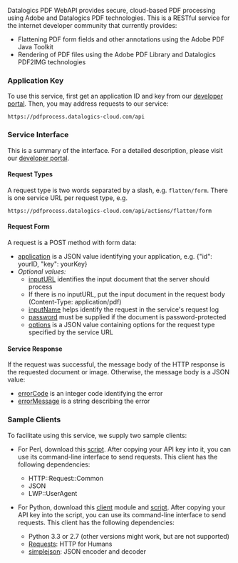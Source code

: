 Datalogics PDF WebAPI provides secure, cloud-based PDF processing using
Adobe and Datalogics PDF technologies. This is a RESTful service for the
internet developer community that currently provides:

* Flattening PDF form fields and other annotations using the Adobe PDF Java Toolkit
* Rendering of PDF files using the Adobe PDF Library and Datalogics PDF2IMG technologies

### Application Key

To use this service, first get an application ID and key from our
[developer portal](http://api.datalogics-cloud.com/).
Then, you may address requests to our service:

    https://pdfprocess.datalogics-cloud.com/api

### Service Interface

This is a summary of the interface. For a detailed description, please visit our
<a href="https://api.datalogics-cloud.com/">developer portal</a>.

#### Request Types

A request type is two words separated by a slash, e.g. `flatten/form`.
There is one service URL per request type, e.g.

    https://pdfprocess.datalogics-cloud.com/api/actions/flatten/form

#### Request Form

A request is a POST method with form data:

* [application](https://api.datalogics-cloud.com/#application) is a JSON value identifying your application, e.g. {"id": yourID, "key": yourKey}
* _Optional values:_
    - [inputURL](https://api.datalogics-cloud.com/#inputURL) identifies the input document that the server should process
    - If there is no inputURL, put the input document in the request body (Content-Type: application/pdf)
    - [inputName](https://api.datalogics-cloud.com/#inputName) helps identify the request in the service's request log
    - [password](https://api.datalogics-cloud.com/#password) must be supplied if the document is password-protected
    - [options](https://api.datalogics-cloud.com/#options) is a JSON value containing options for the request type specified by the service URL

#### Service Response

If the request was successful, the message body of the HTTP response is the requested document or image. Otherwise, the message body is a JSON value:

* [errorCode](https://api.datalogics-cloud.com/#errorCode) is an integer code identifying the error
* [errorMessage](https://api.datalogics-cloud.com/#errorMessage) is a string describing the error

### Sample Clients

To facilitate using this service, we supply two sample clients:

* For Perl, download this [script](pdfprocess_8pl_source.html). After copying your API key into it, you can use its command-line interface to send requests. This client has the following dependencies:
    * HTTP::Request::Common
    * JSON
    * LWP::UserAgent

* For Python, download this [client](pdfclient_8py_source.html) module and [script](pdfprocess_8py_source.html). After copying your API key into the script, you can use its command-line interface to send requests. This client has the following dependencies:
    * Python 3.3 or 2.7 (other versions might work, but are not supported)
    * [Requests](http://docs.python-requests.org/en/latest/): HTTP for Humans
    * [simplejson](http://simplejson.readthedocs.org/en/latest/): JSON encoder and decoder

